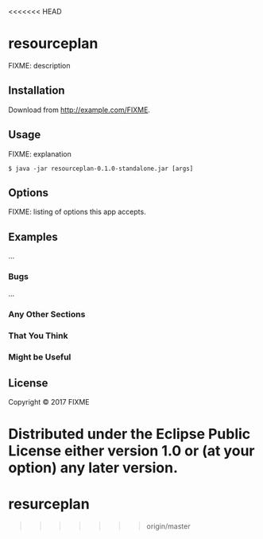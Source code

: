 <<<<<<< HEAD
# resourceplan

FIXME: description

## Installation

Download from http://example.com/FIXME.

## Usage

FIXME: explanation

    $ java -jar resourceplan-0.1.0-standalone.jar [args]

## Options

FIXME: listing of options this app accepts.

## Examples

...

### Bugs

...

### Any Other Sections
### That You Think
### Might be Useful

## License

Copyright © 2017 FIXME

Distributed under the Eclipse Public License either version 1.0 or (at
your option) any later version.
=======
# resurceplan
>>>>>>> origin/master
